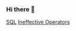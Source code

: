 ### Hi there 👋

<!--
**margarita-solov/margarita-solov** is a ✨ _special_ ✨ repository because its `README.md` (this file) appears on your GitHub profile.

--->
[SQL](https://nbviewer.jupyter.org/github/margarita-solov/projects/blob/main/SQL.ipynb)
[Ineffective Operators](https://nbviewer.jupyter.org/github/margarita-solov/projects/blob/main/Ineffective%20operators%20ranking.ipynb)
